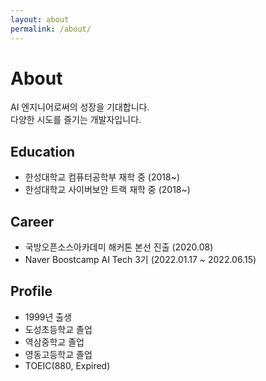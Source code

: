 ```yaml
---
layout: about
permalink: /about/
---
```


# About

<!--author-->

AI 엔지니어로써의 성장을 기대합니다.    
다양한 시도를 즐기는 개발자입니다.    

## Education
- 한성대학교 컴퓨터공학부 재학 중 (2018~)
- 한성대학교 사이버보안 트랙 재학 중 (2018~)

## Career
- 국방오픈소스아카데미 해커톤 본선 진출 (2020.08)
- Naver Boostcamp AI Tech 3기 (2022.01.17 ~ 2022.06.15)


## Profile
- 1999년 출생
- 도성초등학교 졸업
- 역삼중학교 졸업
- 영동고등학교 졸업
- TOEIC(880, Expired)

